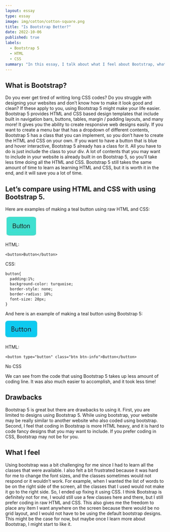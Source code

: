 ```yaml
---
layout: essay
type: essay
image: img/cotton/cotton-square.png
title: "Is Bootstrap Better?"
date: 2022-10-06
published: true
labels:
  - Bootstrap 5
  - HTML
  - CSS
summary: "In this essay, I talk about what I feel about Bootstrap, what Bootstrap is, and some examples."
---
```


## What is Bootstrap?

Do you ever get tired of writing long CSS codes? Do you struggle with designing your websites and don’t know how to make it look good and clean? If these apply to you, using Bootstrap 5 might make your life easier. Bootstrap 5 provides HTML and CSS based design templates that include built in navigation bars, buttons, tables, margin / padding layouts, and many more! 
It gives you the ability to create responsive web designs easily. If you want to create a menu bar that has a dropdown of different contents, Bootstrap 5 has a class that you can implement, so you don’t have to create the HTML and CSS on your own. If you want to have a button that is blue and hover interactive, Bootstrap 5 already has a class for it. All you have to do is just include the class to your div. A lot of contents that you may want to include in your website is already built in on Bootstrap 5, so you’ll take less time doing all the HTML and CSS. Bootstrap 5 still takes the same amount of time to learn as learning HTML and CSS, but it is worth it in the end, and it will save you a lot of time. 

## Let’s compare using HTML and CSS with using Bootstrap 5.

Here are examples of making a teal button using raw HTML and CSS:

<img  width="100px" class="rounded float-start pe-4" style="position:relateve;" src="../img/css-btn.JPG">

HTML:
```
<button>Button</button>
```
CSS:
```
button{
  padding:1%;
  background-color: turquoise;
  border-style: none;
  border-radius: 10%;
  font-size: 20px;
}
```


And here is an example of making a teal button using Bootstrap 5:

<img class="rounded float-start pe-4" src="../img/bs-btn.JPG">

HTML:
```
<button type="button" class="btn btn-info">Button</button>
```
No CSS

We can see from the code that using Bootstrap 5 takes up less amount of coding line. It was also much easier to accomplish, and it took less time!

## Drawbacks

Bootstrap 5 is great but there are drawbacks to using it. First, you are limited to designs using Bootstrap 5. While using bootstrap, your website may be really similar to another website who also coded using bootstrap. Second, I feel that coding in Bootstrap is more HTML heavy, and it is hard to code fancy designs that you may want to include. If you prefer coding in CSS, Bootstrap may not be for you. 

## What I feel

Using bootstrap was a bit challenging for me since I had to learn all the classes that were available. I also felt a bit frustrated because it was hard for me to change the font sizes, and the classes sometimes would not respond or it wouldn’t work. For example, when I wanted the list of words to be on the right side of the screen, all the classes that I used would not make it go to the right side. So, I ended up fixing it using CSS. I think Bootstrap is definitely not for me, I would still use a few classes here and there, but I still prefer coding in raw HTML and CSS. This also gives me the freedom to place any item I want anywhere on the screen because there would be no grid layout, and I would not have to be using the default bootstrap designs. This might be the case for now, but maybe once I learn more about Bootstrap, I might start to like it.
